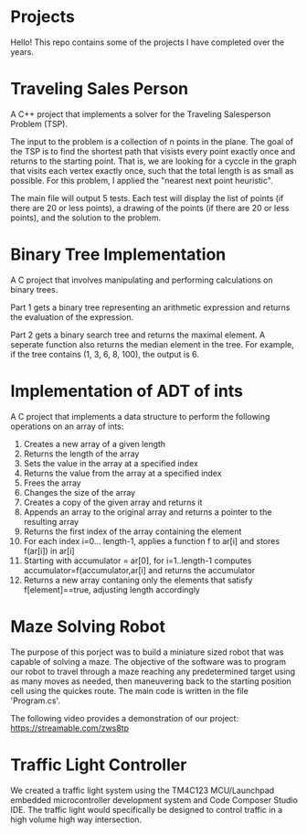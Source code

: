 # Projects
Hello! This repo contains some of the projects I have completed over the years. 

# Traveling Sales Person
A C++ project that implements a solver for the Traveling Salesperson Problem (TSP).

The input to the problem is a collection of n points in the plane. The goal of the TSP is to find the shortest path that visists every point exactly once and returns to the starting point. That is, we are looking for a cyccle in the graph that visits each vertex exactly once, such that the total length is as small as possible. For this problem, I applied the "nearest next point heuristic". 

The main file will output 5 tests. Each test will display the list of points (if there are 20 or less points), a drawing of the points (if there are 20 or less points), and the solution to the problem. 

# Binary Tree Implementation
A C project that involves manipulating and performing calculations on binary trees.

Part 1 gets a binary tree representing an arithmetic expression and returns the evaluation of the expression. 

Part 2 gets a binary search tree and returns the maximal element. A seperate function also returns the median element in the tree. For example, if the tree contains (1, 3, 6, 8, 100), the output is 6.

# Implementation of ADT of ints
A C project that implements a data structure to perform the following operations on an array of ints:

1. Creates a new array of a given length
2. Returns the length of the array
3. Sets the value in the array at a specified index
4. Returns the value from the array at a specified index
5. Frees the array
6. Changes the size of the array
7. Creates a copy of the given array and returns it
8. Appends an array to the original array and returns a pointer to the resulting array
9. Returns the first index of the array containing the element
10. For each index i=0... length-1, applies a function f to ar[i] and stores f(ar[i]) in ar[i]
11. Starting with accumulator = ar[0], for i=1..length-1 computes accumulator=f(accumulator,ar[i] and returns the accumulator
12. Returns a new array contaning only the elements that satisfy f[element]==true, adjusting length accordingly

# Maze Solving Robot
The purpose of this porject was to build a  miniature sized robot that was capable of solving a maze. The objective of the software was to program our robot to travel through a maze reaching any predetermined target using as many moves as needed, then maneuvering back to the starting position cell using the quickes route. The main code is written in the file 'Program.cs'. 

The following video provides a demonstration of our project: https://streamable.com/zws8tp

# Traffic Light Controller
We created a traffic light system using the TM4C123 MCU/Launchpad embedded microcontroller development system and Code Composer Studio IDE. The traffic light would specifically be designed to control traffic in a high volume high way intersection.




